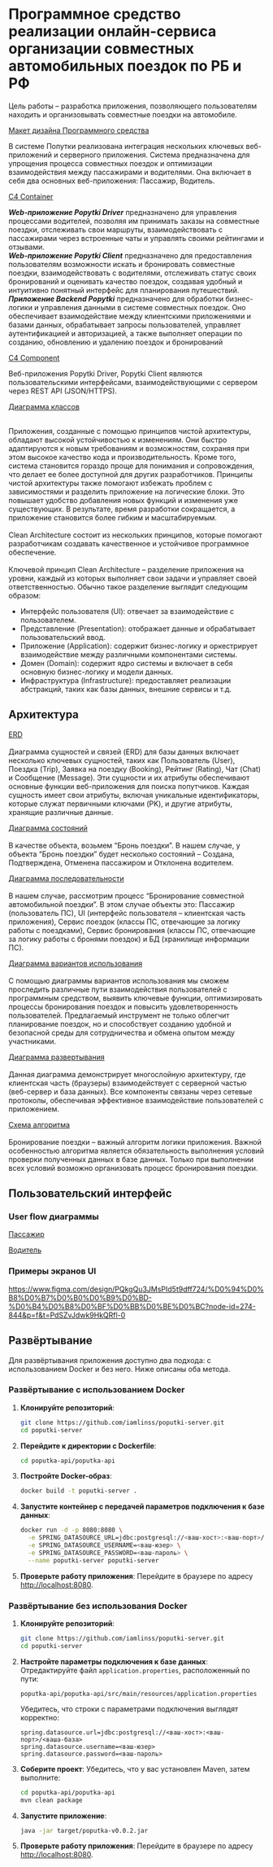 # Программное средство реализации онлайн-сервиса организации совместных автомобильных поездок по РБ и РФ
Цель работы – разработка приложения, позволяющего пользователям находить и организовывать совместные поездки на автомобиле.

[Макет дизайна Программного средства](https://www.figma.com/design/PQkgQu3JMsPId5t9dff724/%D0%94%D0%B8%D0%B7%D0%B0%D0%B9%D0%BD-%D0%B4%D0%B8%D0%BF%D0%BB%D0%BE%D0%BC?node-id=0-1&node-type=canvas&t=rwB2GEdUHnWTJIzY-0)

В системе Попутки реализована интеграция нескольких ключевых веб-приложений и серверного приложения. Система предназначена для упрощения процесса совместных поездок и оптимизации взаимодействия между пассажирами и водителями. Она включает в себя два основных веб-приложения: Пассажир, Водитель.

[C4 Container](https://github.com/iamlinss/poputki-server/blob/master/doc/C4%20-%20Container.jpg)

***Web-приложение Popytki Driver*** предназначено для управления процессами водителей, позволяя им принимать заказы на совместные поездки, отслеживать свои маршруты, взаимодействовать с пассажирами через встроенные чаты и управлять своими рейтингами и отзывами.<br />
***Web-приложение Popytki Client*** предназначено для предоставления пользователям возможности искать и бронировать совместные поездки, взаимодействовать с водителями, отслеживать статус своих бронирований и оценивать качество поездок, создавая удобный и интуитивно понятный интерфейс для планирования путешествий.<br />
***Приложение Backend Popytki*** предназначено для обработки бизнес-логики и управления данными в системе совместных поездок. Оно обеспечивает взаимодействие между клиентскими приложениями и базами данных, обрабатывает запросы пользователей, управляет аутентификацией и авторизацией, а также выполняет операции по созданию, обновлению и удалению поездок и бронирований


[C4 Component](https://github.com/iamlinss/poputki-server/blob/master/doc/C4%20-%20Component.jpg)

Веб-приложения Popytki Driver, Popytki Client являются пользовательскими интерфейсами, взаимодействующими с сервером через REST API (JSON/HTTPS).

[Диаграмма классов](https://github.com/iamlinss/Popytki/blob/main/doc/class.png)

<br />Приложения, созданные с помощью принципов чистой архитектуры, обладают высокой устойчивостью к изменениям. Они быстро адаптируются к новым требованиям и возможностям, сохраняя при этом высокое качество кода и производительность. Кроме того, система становится гораздо проще для понимания и сопровождения, что делает ее более доступной для других разработчиков.
Принципы чистой архитектуры также помогают избежать проблем с зависимостями и разделить приложение на логические блоки. Это повышает удобство добавления новых функций и изменения уже существующих. В результате, время разработки сокращается, а приложение становится более гибким и масштабируемым.<br />
<br />Clean Architecture состоит из нескольких принципов, которые помогают разработчикам создавать качественное и устойчивое программное обеспечение.<br />
<br />Ключевой принцип Clean Architecture – разделение приложения на уровни, каждый из которых выполняет свои задачи и управляет своей ответственностью. Обычно такое разделение выглядит следующим образом:<br />
* Интерфейс пользователя (UI): отвечает за взаимодействие с пользователем.
* Представление (Presentation): отображает данные и обрабатывает пользовательский ввод.
* Приложение (Application): содержит бизнес-логику и оркестрирует взаимодействие между различными компонентами системы.
* Домен (Domain): содержит ядро системы и включает в себя основную бизнес-логику и модели данных.
* Инфраструктура (Infrastructure): предоставляет реализации абстракций, таких как базы данных, внешние сервисы и т.д.

## Архитектура

[ERD](https://github.com/iamlinss/Popytki/blob/main/doc/drawSQL-image-export-2024-10-02.png) <br />
<br />Диаграмма сущностей и связей (ERD) для базы данных включает несколько ключевых сущностей, таких как Пользователь (User), Поездка (Trip), Заявка на поездку (Booking), Рейтинг (Rating), Чат (Chat) и Сообщение (Message). Эти сущности и их атрибуты обеспечивают основные функции веб-приложения для поиска попутчиков.
Каждая сущность имеет свои атрибуты, включая уникальные идентификаторы, которые служат первичными ключами (PK), и другие атрибуты, хранящие различные данные.

[Диаграмма состояний](https://github.com/iamlinss/poputki-server/blob/master/doc/%D0%94%D0%B8%D0%B0%D0%B3%D1%80%D0%B0%D0%BC%D0%BC%D0%B0%20%D1%81%D0%BE%D1%81%D1%82%D0%BE%D1%8F%D0%BD%D0%B8%D0%B9.drawio.png) <br />
<br />В качестве объекта, возьмем “Бронь поездки”. В нашем случае, у объекта “Бронь поездки” будет несколько состояний – Создана, Подтверждена, Отменена пассажиром и Отклонена водителем.

[Диаграмма последовательности](https://github.com/iamlinss/poputki-server/blob/master/doc/%D0%94%D0%B8%D0%B0%D0%B3%D1%80%D0%B0%D0%BC%D0%BC%D0%B0%20%D0%BF%D0%BE%D1%81%D0%BB%D0%B5%D0%B4%D0%BE%D0%B2%D0%B0%D1%82%D0%B5%D0%BB%D1%8C%D0%BD%D0%BE%D1%81%D1%82%D0%B8.jpg) <br />
<br />В нашем случае, рассмотрим процесс “Бронирование совместной автомобильной поездки”. В этом случае объекты это: Пассажир (пользователь ПС), UI (интерфейс пользователя – клиентская часть приложения), Сервис поездок (классы ПС, отвечающие за логику работы с поездками), Сервис бронирования (классы ПС, отвечающие за логику работы с бронями поездок) и БД (хранилище информации ПС).

[Диаграмма вариантов использования](https://github.com/iamlinss/poputki-server/blob/master/doc/%D0%92%D0%B0%D1%80%D0%B8%D0%B0%D0%BD%D1%82%D0%BE%D0%B2%20%D0%B8%D1%81%D0%BF%D0%BE%D0%BB%D1%8C%D0%B7%D0%BE%D0%B2%D0%B0%D0%BD%D0%B8%D1%8F.drawio.png) <br />
<br />С помощью диаграммы вариантов использования мы сможем проследить различные пути взаимодействия пользователей с программным средством, выявить ключевые функции, оптимизировать процессы бронирования поездок и повысить удовлетворенность пользователей. Предлагаемый инструмент не только облегчит планирование поездок, но и способствует созданию удобной и безопасной среды для сотрудничества и обмена опытом между участниками.

[Диаграмма развертывания](https://github.com/iamlinss/poputki-server/blob/master/doc/%D0%94%D0%B8%D0%B0%D0%B3%D1%80%D0%B0%D0%BC%D0%BC%D0%B0%20%D1%80%D0%B0%D0%B7%D0%B2%D0%B5%D1%80%D1%82%D1%8B%D0%B2%D0%B0%D0%BD%D0%B8%D1%8F.jpg) <br />
<br />Данная диаграмма демонстрирует многослойную архитектуру, где клиентская часть (браузеры) взаимодействует с серверной частью (веб-сервер и база данных). Все компоненты связаны через сетевые протоколы, обеспечивая эффективное взаимодействие пользователей с приложением.

[Схема алгоритма](https://github.com/iamlinss/poputki-server/blob/master/doc/%D0%A1%D1%85%D0%B5%D0%BC%D0%B0%20%D0%B0%D0%BB%D0%B3%D0%BE%D1%80%D0%B8%D1%82%D0%BC%D0%B0.jpg) <br />
<br />Бронирование поездки – важный алгоритм логики приложения. Важной особенностью алгоритма является обязательность выполнения условий проверки полученных данных в базе данных. Только при выполнении всех условий возможно организовать процесс бронирования поездки. 

## Пользовательский интерфейс 
### User flow диаграммы

[Пассажир](https://github.com/iamlinss/Popytki/blob/main/doc/user%20flow%20(%D0%9F%D0%B0%D1%81%D1%81%D0%B0%D0%B6%D0%B8%D1%80).png)

[Водитель](https://github.com/iamlinss/Popytki/blob/main/doc/user%20flow%20(%D0%92%D0%BE%D0%B4%D0%B8%D1%82%D0%B5%D0%BB%D1%8C).png)

### Примеры экранов UI
https://www.figma.com/design/PQkgQu3JMsPId5t9dff724/%D0%94%D0%B8%D0%B7%D0%B0%D0%B9%D0%BD-%D0%B4%D0%B8%D0%BF%D0%BB%D0%BE%D0%BC?node-id=274-844&p=f&t=PdSZvJdwk9HkQRfl-0 

## Развёртывание

Для развёртывания приложения доступно два подхода: с использованием Docker и без него. Ниже описаны оба метода.

### Развёртывание с использованием Docker

1. **Клонируйте репозиторий**:
   ```bash
   git clone https://github.com/iamlinss/poputki-server.git
   cd poputki-server
   ```

2. **Перейдите к директории с Dockerfile**:
   ```bash
   cd poputka-api/poputka-api
   ```

3. **Постройте Docker-образ**:
   ```bash
   docker build -t poputki-server .
   ```

4. **Запустите контейнер с передачей параметров подключения к базе данных**:
   ```bash
   docker run -d -p 8080:8080 \
     -e SPRING_DATASOURCE_URL=jdbc:postgresql://<ваш-хост>:<ваш-порт>/<ваша-база> \
     -e SPRING_DATASOURCE_USERNAME=<ваш-юзер> \
     -e SPRING_DATASOURCE_PASSWORD=<ваш-пароль> \
     --name poputki-server poputki-server
   ```

5. **Проверьте работу приложения**:
   Перейдите в браузере по адресу [http://localhost:8080](http://localhost:8080).

### Развёртывание без использования Docker

1. **Клонируйте репозиторий**:
   ```bash
   git clone https://github.com/iamlinss/poputki-server.git
   cd poputki-server
   ```

2. **Настройте параметры подключения к базе данных**:
   Отредактируйте файл `application.properties`, расположенный по пути:
   ```
   poputka-api/poputka-api/src/main/resources/application.properties
   ```
   Убедитесь, что строки с параметрами подключения выглядят корректно:
   ```properties
   spring.datasource.url=jdbc:postgresql://<ваш-хост>:<ваш-порт>/<ваша-база>
   spring.datasource.username=<ваш-юзер>
   spring.datasource.password=<ваш-пароль>
   ```

3. **Соберите проект**:
   Убедитесь, что у вас установлен Maven, затем выполните:
   ```bash
   cd poputka-api/poputka-api
   mvn clean package
   ```

4. **Запустите приложение**:
   ```bash
   java -jar target/poputka-v0.0.2.jar
   ```

5. **Проверьте работу приложения**:
   Перейдите в браузере по адресу [http://localhost:8080](http://localhost:8080).
